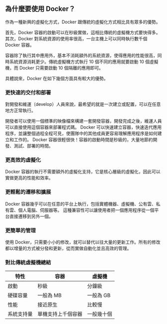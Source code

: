 ## 為什麼要使用 Docker？
作為一種新興的虛擬化方式，Docker 跟傳統的虛擬化方式相比具有眾多的優勢。

首先，Docker 容器的啟動可以在秒級實做，這相比傳統的虛擬機方式要快得多。
其次，Docker 對系統資源的使用率很高，一台主機上可以同時執行數千個 Docker 容器。

容器除了執行其中應用外，基本不消耗額外的系統資源，使得應用的性能很高，同時系統資源消耗更少。傳統虛擬機方式執行 10 個不同的應用就要啟動 10 個虛擬機，而 Docker 只需要啟動 10 個隔離的應用即可。

具體說來，Docker 在如下幾個方面具有較大的優勢。

### 更快速的交付和部署
對開發和維運（develop）人員來說，最希望的就是一次建立或配置，可以在任意地方正常執行。

開發者可以使用一個標準的映像檔來構建一套開發容器，開發完成之後，維運人員可以直接使用這個容器來部署程式碼。
Docker 可以快速建立容器，快速迭代應用程序，並讓整個過程全程可見，使團隊中的其他成員更容易理解應用程序是如何建立和工作的。
Docker 容器很輕很快！容器的啟動時間是秒級的，大量地節約開發、測試、部署的時間。

### 更高效的虛擬化
Docker 容器的執行不需要額外的虛擬化支持，它是核心層級的虛擬化，因此可以實做更高的性能和效率。

### 更輕鬆的遷移和擴展

Docker 容器幾乎可以在任意的平台上執行，包括實體機器、虛擬機、公有雲、私有雲、個人電腦、伺服器等。
這種兼容性可以讓使用者把一個應用程序從一個平台直接遷移到另外一個。

### 更簡單的管理
使用 Docker，只需要小小的修改，就可以替代以往大量的更新工作。所有的修改都以增量的方式被分發和更新，從而實做自動化並且高效的管理。

### 對比傳統虛擬機總結

| 特性 | 容器 | 虛擬機 |
| ---- | ---- | ------ |
| 啟動 | 秒級 | 分鐘級 |
| 硬碟容量 | 一般為 MB | 一般為 GB |
| 性能 | 接近原生 | 比較慢 |
| 系統支持量 | 單機支持上千個容器 | 一般幾十個 |
